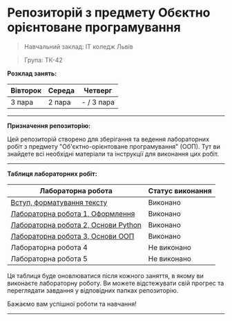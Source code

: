 # Репозиторій з предмету Обєктно орієнтоване програмування
> Навчальний заклад: ІТ коледж Львів

> Група: ТК-42

**Розклад занять:**

| Вівторок | Середа | Четверг    |
|----------|--------|------------|
| 3 пара   | 2 пара | - / 3 пара |

---

**Призначення репозиторію:**

Цей репозиторій створено для зберігання та ведення лабораторних робіт з предмету "Об'єктно-орієнтоване програмування" (ООП). Тут ви знайдете всі необхідні матеріали та інструкції для виконання цих робіт.

---

**Таблиця лабораторних робіт:**

| Лабораторна робота | Статус виконання |
|--------------------|------------------|
| [Вступ, форматування тексту](init/README.md)           | Виконано  |
| [Лабораторна робота 1, Оформлення](1_lab/README.md)    | Виконано  |
| [Лабораторна робота 2, Основи Python](2_lab/README.md) | Виконано  |
| [Лабораторна робота 3, Основи ООП](3_lab/README.md)    | Виконано |
| Лабораторна робота 4 | Не виконано |
| Лабораторна робота 5 | Не виконано |

Ця таблиця буде оновлюватися після кожного заняття, в якому ви виконаєте лабораторну роботу. Ви можете відстежувати свій прогрес та переглядати завдання у відповідних папках репозиторію.

Бажаємо вам успішної роботи та навчання!

---
